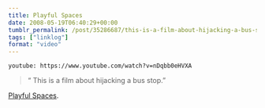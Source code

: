 ```yaml
---
title: Playful Spaces
date: 2008-05-19T06:40:29+00:00
tumblr_permalink: /post/35286687/this-is-a-film-about-hijacking-a-bus-stop
tags: ["linklog"]
format: "video"
---
```


`youtube: https://www.youtube.com/watch?v=nDqbb0eHVXA`

> &ldquo; This is a film about hijacking a bus stop.&rdquo;

[Playful Spaces][1].

[1]: http://www.youtube.com/watch?v=nDqbb0eHVXA
